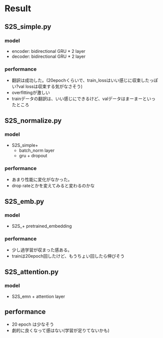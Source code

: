 # Result
## S2S_simple.py
### model
* encoder: bidirectional GRU * 2 layer
* decoder: bidirectional GRU * 2 layer
### performance
* 翻訳は成功した。(20epochくらいで、train_lossはいい感じに収束したっぽい?val lossは収束する気がなさそう)
* overfittingが激しい
* trainデータの翻訳は、いい感じにできるけど、valデータはまーまーといったところ

## S2S_normalize.py
### model
* S2S_simple+
    * batch_norm layer
    * gru + dropout

### performance
* あまり性能に変化がなかった。
* drop rateとかを変えてみると変わるのかな

## S2S_emb.py
### model
* S2S_+ pretrained_embedding

### performance
* 少し過学習が収まった感ある。
* trainは20epoch回したけど、もうちょい回したら伸びそう

## S2S_attention.py
### model
* S2S_emn + attention layer

## performance
* 20 epoch は少なそう
* 劇的に良くなって感はない(学習が足りてないかも)
